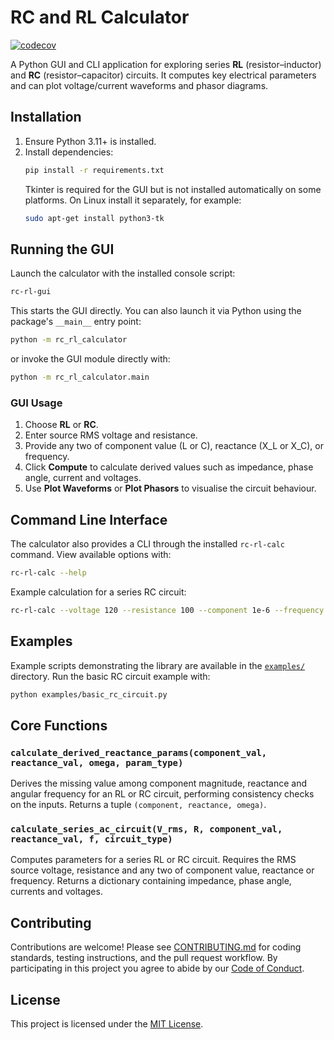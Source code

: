 # RC and RL Calculator

[![codecov](https://codecov.io/gh/OWNER/RC-and-RL-Calculator/branch/main/graph/badge.svg)](https://codecov.io/gh/OWNER/RC-and-RL-Calculator)

A Python GUI and CLI application for exploring series **RL** (resistor–inductor) and **RC** (resistor–capacitor) circuits. It computes key electrical parameters and can plot voltage/current waveforms and phasor diagrams.

## Installation
1. Ensure Python 3.11+ is installed.
2. Install dependencies:
   ```bash
   pip install -r requirements.txt
   ```
   Tkinter is required for the GUI but is not installed automatically on some platforms. On Linux install it separately, for example:
   ```bash
   sudo apt-get install python3-tk
   ```

## Running the GUI
Launch the calculator with the installed console script:
```bash
rc-rl-gui
```
This starts the GUI directly. You can also launch it via Python using the package's `__main__` entry point:
```bash
python -m rc_rl_calculator
```
or invoke the GUI module directly with:
```bash
python -m rc_rl_calculator.main
```

### GUI Usage
1. Choose **RL** or **RC**.
2. Enter source RMS voltage and resistance.
3. Provide any two of component value (L or C), reactance (X_L or X_C), or frequency.
4. Click **Compute** to calculate derived values such as impedance, phase angle, current and voltages.
5. Use **Plot Waveforms** or **Plot Phasors** to visualise the circuit behaviour.

## Command Line Interface
The calculator also provides a CLI through the installed `rc-rl-calc` command. View available options with:

```bash
rc-rl-calc --help
```

Example calculation for a series RC circuit:

```bash
rc-rl-calc --voltage 120 --resistance 100 --component 1e-6 --frequency 60 --circuit RC
```

## Examples

Example scripts demonstrating the library are available in the
[`examples/`](examples) directory. Run the basic RC circuit example with:

```bash
python examples/basic_rc_circuit.py
```


## Core Functions
### `calculate_derived_reactance_params(component_val, reactance_val, omega, param_type)`
Derives the missing value among component magnitude, reactance and angular frequency for an RL or RC circuit, performing consistency checks on the inputs. Returns a tuple `(component, reactance, omega)`.

### `calculate_series_ac_circuit(V_rms, R, component_val, reactance_val, f, circuit_type)`
Computes parameters for a series RL or RC circuit. Requires the RMS source voltage, resistance and any two of component value, reactance or frequency. Returns a dictionary containing impedance, phase angle, currents and voltages.

## Contributing
Contributions are welcome! Please see [CONTRIBUTING.md](CONTRIBUTING.md) for
coding standards, testing instructions, and the pull request workflow. By
participating in this project you agree to abide by our
[Code of Conduct](CODE_OF_CONDUCT.md).

## License
This project is licensed under the [MIT License](LICENSE).
